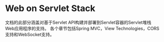 # Web on Servlet Stack

文档的此部分涵盖对基于Servlet API构建并部署到Servlet容器的Servlet堆栈Web应用程序的支持。 各个章节包括Spring MVC，View Technologies，CORS支持和WebSocket支持。 